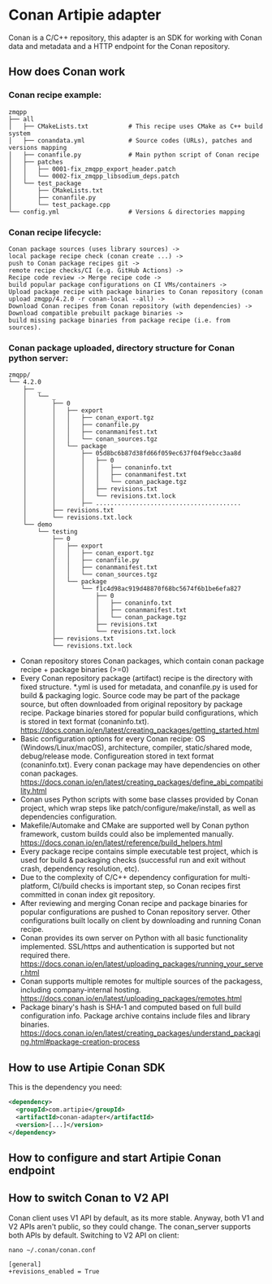 # Conan Artipie adapter

Conan is a C/C++ repository, this adapter is an SDK for working with Conan data and metadata and a HTTP endpoint for the Conan repository.


## How does Conan work

### Conan recipe example:

```
zmqpp
├── all
│   ├── CMakeLists.txt           # This recipe uses CMake as C++ build system
│   ├── conandata.yml            # Source codes (URLs), patches and versions mapping
│   ├── conanfile.py             # Main python script of Conan recipe
│   ├── patches
│   │   ├── 0001-fix_zmqpp_export_header.patch
│   │   └── 0002-fix_zmqpp_libsodium_deps.patch
│   └── test_package
│       ├── CMakeLists.txt
│       ├── conanfile.py
│       └── test_package.cpp
└── config.yml                   # Versions & directories mapping
```


### Conan recipe lifecycle:

```
Conan package sources (uses library sources) -> 
local package recipe check (conan create ...) -> 
push to Conan package recipes git -> 
remote recipe checks/CI (e.g. GitHub Actions) -> 
Recipe code review -> Merge recipe code -> 
build popular package configurations on CI VMs/containers -> 
Upload package recipe with package binaries to Conan repository (conan upload zmqpp/4.2.0 -r conan-local --all) -> 
Download Conan recipes from Conan repository (with dependencies) ->
Download compatible prebuilt package binaries ->
build missing package binaries from package recipe (i.e. from sources).
```


### Conan package uploaded, directory structure for Conan python server:

```
zmqpp/
└── 4.2.0
    ├── _
    │   └── _
    │       ├── 0
    │       │   ├── export
    │       │   │   ├── conan_export.tgz
    │       │   │   ├── conanfile.py
    │       │   │   ├── conanmanifest.txt
    │       │   │   └── conan_sources.tgz
    │       │   └── package
    │       │       ├── 05d8bc6b87d38fd66f059ec637f04f9ebcc3aa8d
    │       │       │   ├── 0
    │       │       │   │   ├── conaninfo.txt
    │       │       │   │   ├── conanmanifest.txt
    │       │       │   │   └── conan_package.tgz
    │       │       │   ├── revisions.txt
    │       │       │   └── revisions.txt.lock
    │       │       ├── ........................................
    │       ├── revisions.txt
    │       └── revisions.txt.lock
    └── demo
        └── testing
            ├── 0
            │   ├── export
            │   │   ├── conan_export.tgz
            │   │   ├── conanfile.py
            │   │   ├── conanmanifest.txt
            │   │   └── conan_sources.tgz
            │   └── package
            │       └── f1c4d98ac919d48870f68bc5674f6b1be6efa827
            │           ├── 0
            │           │   ├── conaninfo.txt
            │           │   ├── conanmanifest.txt
            │           │   └── conan_package.tgz
            │           ├── revisions.txt
            │           └── revisions.txt.lock
            ├── revisions.txt
            └── revisions.txt.lock
```


* Conan repository stores Conan packages, which contain conan package recipe + package binaries (>=0)
* Every Conan repository package (artifact) recipe is the directory with fixed structure. *.yml is used for metadata, and conanfile.py is used for build & packaging logic. Source code may be part of the package source, but often downloaded from original repository by package recipe. Package binaries stored for popular build configurations, which is stored in text format (conaninfo.txt). https://docs.conan.io/en/latest/creating_packages/getting_started.html
* Basic configuration options for every Conan recipe: OS (Windows/Linux/macOS), architecture, compiler, static/shared mode, debug/release mode. Configureation stored in text format (conaninfo.txt). Every conan package may have dependencies on other conan packages. https://docs.conan.io/en/latest/creating_packages/define_abi_compatibility.html
* Conan uses Python scripts with some base classes provided by Conan project, which wrap steps like patch/configure/make/install, as well as dependencies configuration.
* Makefile/Automake and CMake are supported well by Conan python framework, custom builds could also be implemented manually. https://docs.conan.io/en/latest/reference/build_helpers.html
* Every package recipe contains simple executable test project, which is used for build & packaging checks (successful run and exit without crash, dependency resolution, etc).
* Due to the complexity of C/C++ dependency configuration for multi-platform, CI/build checks is important step, so Conan recipes first committed in conan index git repository.
* After reviewing and merging Conan recipe and package binaries for popular configurations are pushed to Conan repository server. Other configurations built locally on client by downloading and running Conan recipe.
* Conan provides its own server on Python with all basic functionality implemented. SSL/https and authentication is supported but not required there. https://docs.conan.io/en/latest/uploading_packages/running_your_server.html
* Conan supports multiple remotes for multiple sources of the packagess, including company-internal hosting. https://docs.conan.io/en/latest/uploading_packages/remotes.html
* Package binary's hash is SHA-1 and computed based on full build configuration info. Package archive contains include files and library binaries. https://docs.conan.io/en/latest/creating_packages/understand_packaging.html#package-creation-process


## How to use Artipie Conan SDK

This is the dependency you need:

```xml
<dependency>
  <groupId>com.artipie</groupId>
  <artifactId>conan-adapter</artifactId>
  <version>[...]</version>
</dependency>
```

## How to configure and start Artipie Conan endpoint

## How to switch Conan to V2 API

Conan client uses V1 API by default, as its more stable. Anyway, both V1 and V2 APIs aren't public, so they could change. The conan_server supports both APIs by default.
Switching to V2 API on client:
```
nano ~/.conan/conan.conf

[general]
+revisions_enabled = True
```

